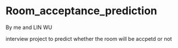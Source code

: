 # Room_acceptance_prediction
By me and LIN WU

interview project to predict whether the room will be accpetd or not
